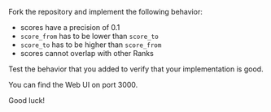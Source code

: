 Fork the repository and implement the following behavior:

- scores have a precision of 0.1
- `score_from` has to be lower than `score_to`
- `score_to` has to be higher than `score_from`
- scores cannot overlap with other Ranks

Test the behavior that you added to verify that your implementation is good.

You can find the Web UI on port 3000.

Good luck!
